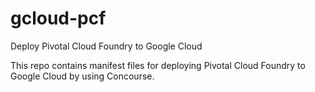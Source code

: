 # gcloud-pcf
Deploy Pivotal Cloud Foundry to Google Cloud

This repo contains manifest files for deploying Pivotal Cloud Foundry to Google Cloud by using Concourse.
